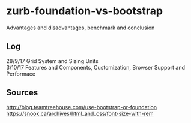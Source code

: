# zurb-foundation-vs-bootstrap
Advantages and disadvantages, benchmark and conclusion

## Log
28/9/17 Grid System and Sizing Units  
3/10/17 Features and Components, Customization, Browser Support and Performace


## Sources
http://blog.teamtreehouse.com/use-bootstrap-or-foundation  
https://snook.ca/archives/html_and_css/font-size-with-rem  
